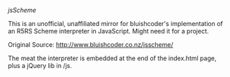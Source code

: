 *jsScheme*

This is an unofficial, unaffiliated mirror for bluishcoder's implementation of an R5RS
Scheme interpreter in JavaScript.  Might need it for a project.

Original Source:  http://www.bluishcoder.co.nz/jsscheme/

The meat the interpreter is embedded at the end of the index.html page, plus a jQuery
lib in /js.

